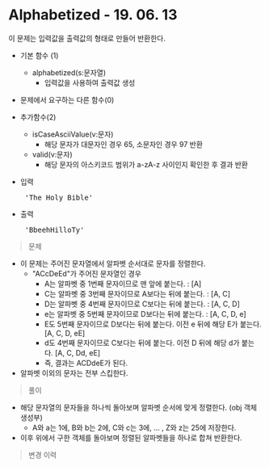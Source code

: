 # Alphabetized - 19. 06. 13

이 문제는 입력값을 출력값의 형태로 만들어 반환한다.

- 기본 함수 (1)
  - alphabetized(s:문자열)
    - 입력값을 사용하여 출력값 생성
- 문제에서 요구하는 다른 함수(0)
- 추가함수(2)
  - isCaseAsciiValue(v:문자)
    - 해당 문자가 대문자인 경우 65, 소문자인 경우 97 반환
  - valid(v:문자)
    - 해당 문자의 아스키코드 범위가 a-zA-z 사이인지 확인한 후 결과 반환

- 입력
  <pre> 'The Holy Bible' </pre>
 
- 출력
  <pre> 'BbeehHilloTy'</pre>

> 문제
  - 이 문제는 주어진 문자열에서 알파벳 순서대로 문자를 정렬한다.
    - "ACcDeEd"가 주어진 문자열인 경우
      - A는 알파벳 중 1번째 문자이므로 맨 앞에 붙는다. : [A]
      - C는 알파벳 중 3번째 문자이므로 A보다는 뒤에 붙는다. : [A, C]
      - D는 알파벳 중 4번째 문자이므로 C보다는 뒤에 붙는다. : [A, C, D]
      - e는 알파벳 중 5번째 문자이므로 D보다는 뒤에 붙는다. : [A, C, D, e]
      - E도 5번째 문자이므로 D보다는 뒤에 붙는다. 이전 e 뒤에 해당 E가 붙는다. [A, C, D, eE]
      - d도 4번째 문자이므로 C보다는 뒤에 붙는다. 이전 D 뒤에 해당 d가 붙는다. [A, C, Dd, eE]
      - 즉, 결과는 ACDdeE가 된다.
  - 알파벳 이외의 문자는 전부 스킵한다.

> 풀이
  - 해당 문자열의 문자들을 하나씩 돌아보며 알파벳 순서에 맞게 정렬한다. (obj 객체 생성부)
    - A와 a는 1에, B와 b는 2에, C와 c는 3에, ... , Z와 z는 25에 저장한다.
  - 이후 위에서 구한 객체를 돌아보며 정렬된 알파벳들을 하나로 합쳐 반환한다.

>변경 이력